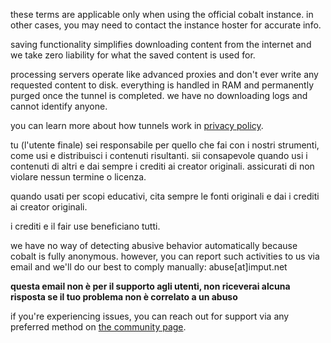 <script lang="ts">
    import { t } from "$lib/i18n/translations";
    import SectionHeading from "$components/misc/SectionHeading.svelte";
</script>

<section id="general">
<SectionHeading
    title={$t("about.heading.general")}
    sectionId="general"
/>

these terms are applicable only when using the official cobalt instance. in
other cases, you may need to contact the instance hoster for accurate info.
</section>

<section id="saving">
<SectionHeading
    title={$t("about.heading.saving")}
    sectionId="saving"
/>

saving functionality simplifies downloading content from the internet and we
take zero liability for what the saved content is used for.

processing servers operate like advanced proxies and don't ever write any
requested content to disk. everything is handled in RAM and permanently purged
once the tunnel is completed. we have no downloading logs and cannot identify
anyone.

you can learn more about how tunnels work in [privacy policy](/about/privacy).
</section>

<section id="responsibility">
<SectionHeading
    title={$t("about.heading.responsibility")}
    sectionId="responsibility"
/>

tu (l'utente finale) sei responsabile per quello che fai con i nostri strumenti,
come usi e distribuisci i contenuti risultanti. sii consapevole quando usi i
contenuti di altri e dai sempre i crediti ai creator originali. assicurati di
non violare nessun termine o licenza.

quando usati per scopi educativi, cita sempre le fonti originali e dai i crediti
ai creator originali.

i crediti e il fair use beneficiano tutti.
</section>

<section id="abuse">
<SectionHeading
    title={$t("about.heading.abuse")}
    sectionId="abuse"
/>

we have no way of detecting abusive behavior automatically because cobalt is
fully anonymous. however, you can report such activities to us via email and
we'll do our best to comply manually: abuse[at]imput.net

**questa email non è per il supporto agli utenti, non riceverai alcuna risposta
se il tuo problema non è correlato a un abuso**

if you're experiencing issues, you can reach out for support via any preferred
method on [the community page](/about/community).
</section>
